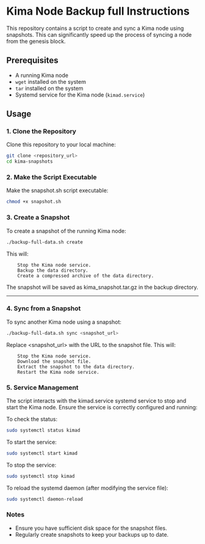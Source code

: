 # Kima Node Backup full Instructions

This repository contains a script to create and sync a Kima node using snapshots. This can significantly speed up the process of syncing a node from the genesis block.

## Prerequisites

- A running Kima node
- `wget` installed on the system
- `tar` installed on the system
- Systemd service for the Kima node (`kimad.service`)

## Usage

### 1. Clone the Repository

Clone this repository to your local machine:

```bash
git clone <repository_url>
cd kima-snapshots
```

### 2. Make the Script Executable
Make the snapshot.sh script executable:

```bash
chmod +x snapshot.sh
```

### 3. Create a Snapshot
To create a snapshot of the running Kima node:

```bash
./backup-full-data.sh create
```

This will:

```
    Stop the Kima node service.
    Backup the data directory.
    Create a compressed archive of the data directory.
```
The snapshot will be saved as kima_snapshot.tar.gz in the backup directory.

-------------------------------------------------------------------------------------------------------------

### 4. Sync from a Snapshot
To sync another Kima node using a snapshot:

```bash
./backup-full-data.sh sync <snapshot_url>
```

Replace <snapshot_url> with the URL to the snapshot file. This will:

```
    Stop the Kima node service.
    Download the snapshot file.
    Extract the snapshot to the data directory.
    Restart the Kima node service.
```

### 5. Service Management
The script interacts with the kimad.service systemd service to stop and start the Kima node. Ensure the service is correctly configured and running:

To check the status:

```bash
sudo systemctl status kimad
```

To start the service:

```bash
sudo systemctl start kimad
```

To stop the service:

```bash
sudo systemctl stop kimad
```

To reload the systemd daemon (after modifying the service file):

```bash
sudo systemctl daemon-reload
```

### Notes
- Ensure you have sufficient disk space for the snapshot files.
- Regularly create snapshots to keep your backups up to date.
